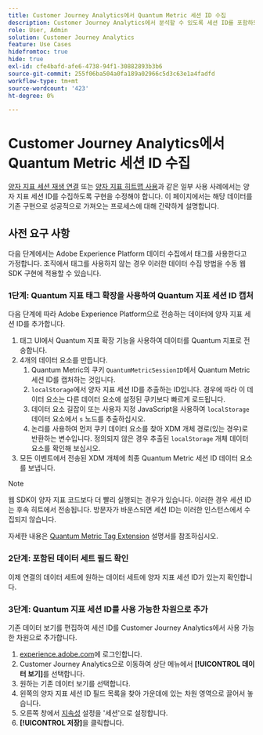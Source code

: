 ```yaml
---
title: Customer Journey Analytics에서 Quantum Metric 세션 ID 수집
description: Customer Journey Analytics에서 분석할 수 있도록 세션 ID를 포함하도록 구현을 수정합니다.
role: User, Admin
solution: Customer Journey Analytics
feature: Use Cases
hidefromtoc: true
hide: true
exl-id: cfe4bafd-afe6-4738-94f1-30882893b3b6
source-git-commit: 255f06ba504a0fa189a02966c5d3c63e1a4fadfd
workflow-type: tm+mt
source-wordcount: '423'
ht-degree: 0%

---
```


# Customer Journey Analytics에서 Quantum Metric 세션 ID 수집

[양자 지표 세션 재생 연결](tie-session-replays.md) 또는 [양자 지표 히트맵 사용](heatmap.md)과 같은 일부 사용 사례에서는 양자 지표 세션 ID를 수집하도록 구현을 수정해야 합니다. 이 페이지에서는 해당 데이터를 기존 구현으로 성공적으로 가져오는 프로세스에 대해 간략하게 설명합니다.

## 사전 요구 사항

다음 단계에서는 Adobe Experience Platform 데이터 수집에서 태그를 사용한다고 가정합니다. 조직에서 태그를 사용하지 않는 경우 이러한 데이터 수집 방법을 수동 웹 SDK 구현에 적용할 수 있습니다.

### 1단계: Quantum 지표 태그 확장을 사용하여 Quantum 지표 세션 ID 캡처

다음 단계에 따라 Adobe Experience Platform으로 전송하는 데이터에 양자 지표 세션 ID를 추가합니다.

1. 태그 UI에서 Quantum 지표 확장 기능을 사용하여 데이터를 Quantum 지표로 전송합니다.
1. 4개의 데이터 요소를 만듭니다.
   1. Quantum Metric의 쿠키 `QuantumMetricSessionID`에서 Quantum Metric 세션 ID를 캡처하는 것입니다.
   1. `localStorage`에서 양자 지표 세션 ID를 추출하는 ID입니다. 경우에 따라 이 데이터 요소는 다른 데이터 요소에 설정된 쿠키보다 빠르게 로드됩니다.
   1. 데이터 요소 길잡이 또는 사용자 지정 JavaScript을 사용하여 `localStorage` 데이터 요소에서 `s` 노드를 추출하십시오.
   1. 논리를 사용하여 먼저 쿠키 데이터 요소를 찾아 XDM 개체 경로(있는 경우)로 반환하는 변수입니다. 정의되지 않은 경우 추출된 `localStorage` 개체 데이터 요소를 확인해 보십시오.
1. 모든 이벤트에서 전송된 XDM 개체에 최종 Quantum Metric 세션 ID 데이터 요소를 보냅니다.

>[!NOTE]
>웹 SDK이 양자 지표 코드보다 더 빨리 실행되는 경우가 있습니다. 이러한 경우 세션 ID는 후속 히트에서 전송됩니다. 방문자가 바운스되면 세션 ID는 이러한 인스턴스에서 수집되지 않습니다.

자세한 내용은 [Quantum Metric Tag Extension](https://experienceleague.adobe.com/en/docs/experience-platform/destinations/catalog/analytics/quantum-metric) 설명서를 참조하십시오.

### 2단계: 포함된 데이터 세트 필드 확인

이제 연결의 데이터 세트에 원하는 데이터 세트에 양자 지표 세션 ID가 있는지 확인합니다.

### 3단계: Quantum 지표 세션 ID를 사용 가능한 차원으로 추가

기존 데이터 보기를 편집하여 세션 ID를 Customer Journey Analytics에서 사용 가능한 차원으로 추가합니다.

1. [experience.adobe.com](https://experience.adobe.com)에 로그인합니다.
1. Customer Journey Analytics으로 이동하여 상단 메뉴에서 **[!UICONTROL 데이터 보기]**&#x200B;를 선택합니다.
1. 원하는 기존 데이터 보기를 선택합니다.
1. 왼쪽의 양자 지표 세션 ID 필드 목록을 찾아 가운데에 있는 차원 영역으로 끌어서 놓습니다.
1. 오른쪽 창에서 [지속성](/help/data-views/component-settings/persistence.md) 설정을 &#39;세션&#39;으로 설정합니다.
1. **[!UICONTROL 저장]**&#x200B;을 클릭합니다.


